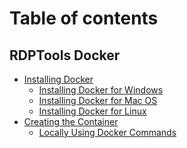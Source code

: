 # Table of contents

## RDPTools Docker
* [Installing Docker](installing-docker/README.md)
  * [Installing Docker for Windows](installing-docker/installing-docker-for-windows.md)
  * [Installing Docker for Mac OS](installing-docker/installing-docker-for-mac-os.md)
  * [Installing Docker for Linux](installing-docker/installing-docker-for-linux.md)
* [Creating the Container]()
  * [Locally Using Docker Commands](installing-rdptools/creating-the-container.md)
<!--  * [On a Cluster Using Singularity]()** -->